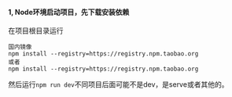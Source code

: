#### 1, Node环境启动项目，先下载安装依赖

在项目根目录运行

```shell
国内镜像
npm install --registry=https://registry.npm.taobao.org
或者
npm install --registry=https://registry.npm.taobao.org
```

然后运行```npm run dev```不同项目后面可能不是dev，是serve或者其他的。


